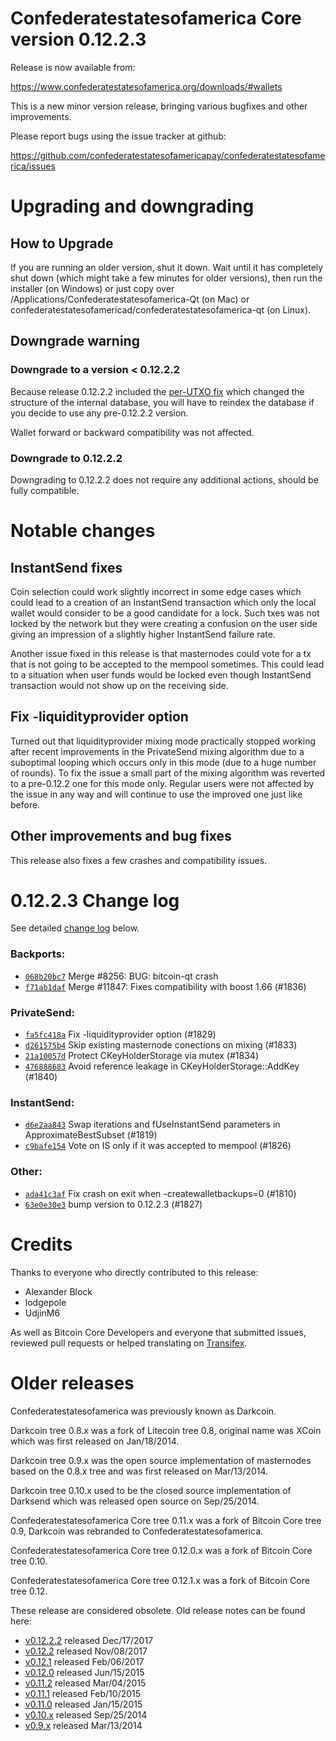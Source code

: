 Confederatestatesofamerica Core version 0.12.2.3
==========================

Release is now available from:

  <https://www.confederatestatesofamerica.org/downloads/#wallets>

This is a new minor version release, bringing various bugfixes and other
improvements.

Please report bugs using the issue tracker at github:

  <https://github.com/confederatestatesofamericapay/confederatestatesofamerica/issues>


Upgrading and downgrading
=========================

How to Upgrade
--------------

If you are running an older version, shut it down. Wait until it has completely
shut down (which might take a few minutes for older versions), then run the
installer (on Windows) or just copy over /Applications/Confederatestatesofamerica-Qt (on Mac) or
confederatestatesofamericad/confederatestatesofamerica-qt (on Linux).

Downgrade warning
-----------------

### Downgrade to a version < 0.12.2.2

Because release 0.12.2.2 included the [per-UTXO fix](release-notes/confederatestatesofamerica/release-notes-0.12.2.2.md#per-utxo-fix)
which changed the structure of the internal database, you will have to reindex
the database if you decide to use any pre-0.12.2.2 version.

Wallet forward or backward compatibility was not affected.

### Downgrade to 0.12.2.2

Downgrading to 0.12.2.2 does not require any additional actions, should be
fully compatible.

Notable changes
===============

InstantSend fixes
-----------------

Coin selection could work slightly incorrect in some edge cases which could
lead to a creation of an InstantSend transaction which only the local wallet
would consider to be a good candidate for a lock. Such txes was not locked by
the network but they were creating a confusion on the user side giving an
impression of a slightly higher InstantSend failure rate.

Another issue fixed in this release is that masternodes could vote for a tx
that is not going to be accepted to the mempool sometimes. This could lead to
a situation when user funds would be locked even though InstantSend transaction
would not show up on the receiving side.

Fix -liquidityprovider option
-----------------------------

Turned out that liquidityprovider mixing mode practically stopped working after
recent improvements in the PrivateSend mixing algorithm due to a suboptimal
looping which occurs only in this mode (due to a huge number of rounds). To fix
the issue a small part of the mixing algorithm was reverted to a pre-0.12.2 one
for this mode only. Regular users were not affected by the issue in any way and
will continue to use the improved one just like before.

Other improvements and bug fixes
--------------------------------

This release also fixes a few crashes and compatibility issues.


0.12.2.3 Change log
===================

See detailed [change log](https://github.com/confederatestatesofamericapay/confederatestatesofamerica/compare/v0.12.2.2...confederatestatesofamericapay:v0.12.2.3) below.

### Backports:
- [`068b20bc7`](https://github.com/confederatestatesofamericapay/confederatestatesofamerica/commit/068b20bc7) Merge #8256: BUG: bitcoin-qt crash
- [`f71ab1daf`](https://github.com/confederatestatesofamericapay/confederatestatesofamerica/commit/f71ab1daf) Merge #11847: Fixes compatibility with boost 1.66 (#1836)

### PrivateSend:
- [`fa5fc418a`](https://github.com/confederatestatesofamericapay/confederatestatesofamerica/commit/fa5fc418a) Fix -liquidityprovider option (#1829)
- [`d261575b4`](https://github.com/confederatestatesofamericapay/confederatestatesofamerica/commit/d261575b4) Skip existing masternode conections on mixing (#1833)
- [`21a10057d`](https://github.com/confederatestatesofamericapay/confederatestatesofamerica/commit/21a10057d) Protect CKeyHolderStorage via mutex (#1834)
- [`476888683`](https://github.com/confederatestatesofamericapay/confederatestatesofamerica/commit/476888683) Avoid reference leakage in CKeyHolderStorage::AddKey (#1840)

### InstantSend:
- [`d6e2aa843`](https://github.com/confederatestatesofamericapay/confederatestatesofamerica/commit/d6e2aa843) Swap iterations and fUseInstantSend parameters in ApproximateBestSubset (#1819)
- [`c9bafe154`](https://github.com/confederatestatesofamericapay/confederatestatesofamerica/commit/c9bafe154) Vote on IS only if it was accepted to mempool (#1826)

### Other:
- [`ada41c3af`](https://github.com/confederatestatesofamericapay/confederatestatesofamerica/commit/ada41c3af) Fix crash on exit when -createwalletbackups=0 (#1810)
- [`63e0e30e3`](https://github.com/confederatestatesofamericapay/confederatestatesofamerica/commit/63e0e30e3) bump version to 0.12.2.3 (#1827)

Credits
=======

Thanks to everyone who directly contributed to this release:

- Alexander Block
- lodgepole
- UdjinM6

As well as Bitcoin Core Developers and everyone that submitted issues,
reviewed pull requests or helped translating on
[Transifex](https://www.transifex.com/projects/p/confederatestatesofamerica/).


Older releases
==============

Confederatestatesofamerica was previously known as Darkcoin.

Darkcoin tree 0.8.x was a fork of Litecoin tree 0.8, original name was XCoin
which was first released on Jan/18/2014.

Darkcoin tree 0.9.x was the open source implementation of masternodes based on
the 0.8.x tree and was first released on Mar/13/2014.

Darkcoin tree 0.10.x used to be the closed source implementation of Darksend
which was released open source on Sep/25/2014.

Confederatestatesofamerica Core tree 0.11.x was a fork of Bitcoin Core tree 0.9,
Darkcoin was rebranded to Confederatestatesofamerica.

Confederatestatesofamerica Core tree 0.12.0.x was a fork of Bitcoin Core tree 0.10.

Confederatestatesofamerica Core tree 0.12.1.x was a fork of Bitcoin Core tree 0.12.

These release are considered obsolete. Old release notes can be found here:

- [v0.12.2.2](release-notes/confederatestatesofamerica/release-notes-0.12.2.2.md) released Dec/17/2017
- [v0.12.2](release-notes/confederatestatesofamerica/release-notes-0.12.2.md) released Nov/08/2017
- [v0.12.1](release-notes/confederatestatesofamerica/release-notes-0.12.1.md) released Feb/06/2017
- [v0.12.0](release-notes/confederatestatesofamerica/release-notes-0.12.0.md) released Jun/15/2015
- [v0.11.2](release-notes/confederatestatesofamerica/release-notes-0.11.2.md) released Mar/04/2015
- [v0.11.1](release-notes/confederatestatesofamerica/release-notes-0.11.1.md) released Feb/10/2015
- [v0.11.0](release-notes/confederatestatesofamerica/release-notes-0.11.0.md) released Jan/15/2015
- [v0.10.x](release-notes/confederatestatesofamerica/release-notes-0.10.0.md) released Sep/25/2014
- [v0.9.x](release-notes/confederatestatesofamerica/release-notes-0.9.0.md) released Mar/13/2014

